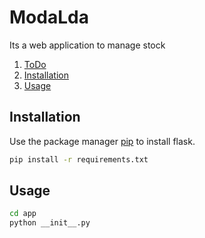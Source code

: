 # ModaLda

Its a web application to manage stock

1. [ToDo](todo.md)
1. [Installation](#installation)
1. [Usage](#usage)

## Installation

Use the package manager [pip](https://pip.pypa.io/en/stable/) to install flask.

```bash
pip install -r requirements.txt
```

## Usage

```bash
cd app
python __init__.py
```
